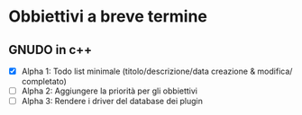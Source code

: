 # Obbiettivi a breve termine

## GNUDO in c++


 * [x] Alpha 1: Todo list minimale (titolo/descrizione/data creazione & modifica/ completato)
 * [ ] Alpha 2: Aggiungere la priorità per gli obbiettivi
 * [ ] Alpha 3: Rendere i driver del database dei plugin